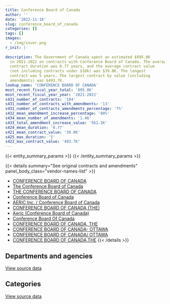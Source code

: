 ```yaml
---
title: Conference Board of Canada
author: ''
date: '2022-11-16'
slug: conference_board_of_canada
categories: []
tags: []
images:
  - /img/cover.png
r_init: |-
  
description: The Government of Canada spent an estimated $895.8K
  in 2021-2022 on contracts with Conference Board of Canada. The average
  contract duration was 0.77 years, and the average contract value
  (not including contracts under $10k) was $39.0K. The longest
  contract was 5 years. The largest contract by value (including
  amendments) was $493.7K.
lookup_name: 'CONFERENCE BOARD OF CANADA'
most_recent_fiscal_year_total: '895.8K'
most_recent_fiscal_year_year: '2021-2022'
s431_number_of_contracts: '184'
s431_number_of_contracts_with_amendments: '13'
s431_number_of_contracts_amendments_percentage: '7%'
s432_mean_amendment_increase_percentage: '80%'
s434_mean_number_of_amendments: '1.46'
s433_total_amendment_increase_value: '561.1K'
s424_mean_duration: '0.77'
s421_mean_contract_value: '39.0K'
s425_max_duration: '5'
s422_max_contract_value: '493.7K'
---
```


<script src="/rmarkdown-libs/htmlwidgets/htmlwidgets.js"></script>
<link href="/rmarkdown-libs/datatables-css/datatables-crosstalk.css" rel="stylesheet" />
<script src="/rmarkdown-libs/datatables-binding/datatables.js"></script>
<script src="/rmarkdown-libs/jquery/jquery-3.6.0.min.js"></script>
<link href="/rmarkdown-libs/dt-core-bootstrap/css/dataTables.bootstrap.min.css" rel="stylesheet" />
<link href="/rmarkdown-libs/dt-core-bootstrap/css/dataTables.bootstrap.extra.css" rel="stylesheet" />
<script src="/rmarkdown-libs/dt-core-bootstrap/js/jquery.dataTables.min.js"></script>
<script src="/rmarkdown-libs/dt-core-bootstrap/js/dataTables.bootstrap.min.js"></script>
<link href="/rmarkdown-libs/crosstalk/css/crosstalk.min.css" rel="stylesheet" />
<script src="/rmarkdown-libs/crosstalk/js/crosstalk.min.js"></script>
<script src="/rmarkdown-libs/htmlwidgets/htmlwidgets.js"></script>
<link href="/rmarkdown-libs/datatables-css/datatables-crosstalk.css" rel="stylesheet" />
<script src="/rmarkdown-libs/datatables-binding/datatables.js"></script>
<script src="/rmarkdown-libs/jquery/jquery-3.6.0.min.js"></script>
<link href="/rmarkdown-libs/dt-core-bootstrap/css/dataTables.bootstrap.min.css" rel="stylesheet" />
<link href="/rmarkdown-libs/dt-core-bootstrap/css/dataTables.bootstrap.extra.css" rel="stylesheet" />
<script src="/rmarkdown-libs/dt-core-bootstrap/js/jquery.dataTables.min.js"></script>
<script src="/rmarkdown-libs/dt-core-bootstrap/js/dataTables.bootstrap.min.js"></script>
<link href="/rmarkdown-libs/crosstalk/css/crosstalk.min.css" rel="stylesheet" />
<script src="/rmarkdown-libs/crosstalk/js/crosstalk.min.js"></script>

{{< entity_summary_params >}}
{{< /entity_summary_params >}}

{{< details summary="See original contracts and amendments" panel_body_class="vendor-names-list" >}}
- [CONFERENCE BOARD OF CANADA](https://search.open.canada.ca/en/ct/?sort=contract_value_f%20desc&page=1&search_text=%22CONFERENCE%20BOARD%20OF%20CANADA%22)
- [The Conference Board of Canada](https://search.open.canada.ca/en/ct/?sort=contract_value_f%20desc&page=1&search_text=%22The%20Conference%20Board%20of%20Canada%22)
- [THE CONFERENCE BOARD OF CANADA](https://search.open.canada.ca/en/ct/?sort=contract_value_f%20desc&page=1&search_text=%22THE%20CONFERENCE%20BOARD%20OF%20CANADA%22)
- [Conference Board of Canada](https://search.open.canada.ca/en/ct/?sort=contract_value_f%20desc&page=1&search_text=%22Conference%20Board%20of%20Canada%22)
- [AERIC Inc. / Conference Board of Canada](https://search.open.canada.ca/en/ct/?sort=contract_value_f%20desc&page=1&search_text=%22AERIC%20Inc.%20%2f%20Conference%20Board%20of%20Canada%22)
- [CONFERENCE BOARD OF CANADA (THE)](https://search.open.canada.ca/en/ct/?sort=contract_value_f%20desc&page=1&search_text=%22CONFERENCE%20BOARD%20OF%20CANADA%20%28THE%29%22)
- [Aeric (Conference Board of Canada)](https://search.open.canada.ca/en/ct/?sort=contract_value_f%20desc&page=1&search_text=%22Aeric%20%28Conference%20Board%20of%20Canada%29%22)
- [Conference Board Of Canada](https://search.open.canada.ca/en/ct/?sort=contract_value_f%20desc&page=1&search_text=%22Conference%20Board%20Of%20Canada%22)
- [CONFERENCE BOARD OF CANADA, THE](https://search.open.canada.ca/en/ct/?sort=contract_value_f%20desc&page=1&search_text=%22CONFERENCE%20BOARD%20OF%20CANADA%2c%20THE%22)
- [CONFERENCE BOARD OF CANADA- OTTAWA](https://search.open.canada.ca/en/ct/?sort=contract_value_f%20desc&page=1&search_text=%22CONFERENCE%20BOARD%20OF%20CANADA-%20OTTAWA%22)
- [CONFERENCE BOARD OF CANADA/ OTTAWA](https://search.open.canada.ca/en/ct/?sort=contract_value_f%20desc&page=1&search_text=%22CONFERENCE%20BOARD%20OF%20CANADA%2f%20OTTAWA%22)
- [CONFERENCE BOARD OF CANADA,THE](https://search.open.canada.ca/en/ct/?sort=contract_value_f%20desc&page=1&search_text=%22CONFERENCE%20BOARD%20OF%20CANADA%2cTHE%22)
{{< /details >}}

## Departments and agencies

<div id="htmlwidget-1" style="width:100%;height:auto;" class="datatables html-widget"></div>
<script type="application/json" data-for="htmlwidget-1">{"x":{"style":"bootstrap","filter":"none","vertical":false,"data":[["<a href=\"/departments/aafc-aac/\">Agriculture and Agri-Food Canada<\/a>","<a href=\"/departments/aandc-aadnc/\">Crown-Indigenous Relations and Northern Affairs Canada<\/a>","<a href=\"/departments/acoa-apeca/\">Atlantic Canada Opportunities Agency<\/a>","<a href=\"/departments/cannor/\">Canadian Northern Economic Development Agency<\/a>","<a href=\"/departments/ccohs-cchst/\">Canadian Centre for Occupational Health and Safety<\/a>","<a href=\"/departments/ced-dec/\">Canada Economic Development for Quebec Regions<\/a>","<a href=\"/departments/cic/\">Immigration, Refugees and Citizenship Canada<\/a>","<a href=\"/departments/cnsc-ccsn/\">Canadian Nuclear Safety Commission<\/a>","<a href=\"/departments/crtc/\">Canadian Radio-television and Telecommunications Commission<\/a>","<a href=\"/departments/csa-asc/\">Canadian Space Agency<\/a>","<a href=\"/departments/csps-efpc/\">Canada School of Public Service<\/a>","<a href=\"/departments/dfatd-maecd/\">Global Affairs Canada<\/a>","<a href=\"/departments/dnd-mdn/\">National Defence<\/a>","<a href=\"/departments/ec/\">Environment and Climate Change Canada<\/a>","<a href=\"/departments/esdc-edsc/\">Employment and Social Development Canada<\/a>","<a href=\"/departments/fin/\">Department of Finance Canada<\/a>","<a href=\"/departments/hc-sc/\">Health Canada<\/a>","<a href=\"/departments/ic/\">Innovation, Science and Economic Development Canada<\/a>","<a href=\"/departments/isc-sac/\">Indigenous Services Canada<\/a>","<a href=\"/departments/nrc-cnrc/\">National Research Council Canada<\/a>","<a href=\"/departments/nrcan-rncan/\">Natural Resources Canada<\/a>","<a href=\"/departments/oag-bvg/\">Office of the Auditor General of Canada<\/a>","<a href=\"/departments/opc-cpvp/\">Office of the Privacy Commissioner of Canada<\/a>","<a href=\"/departments/osfi-bsif/\">Office of the Superintendent of Financial Institutions Canada<\/a>","<a href=\"/departments/pc/\">Parks Canada<\/a>","<a href=\"/departments/pch/\">Canadian Heritage<\/a>","<a href=\"/departments/pco-bcp/\">Privy Council Office<\/a>","<a href=\"/departments/tbs-sct/\">Treasury Board of Canada Secretariat<\/a>","<a href=\"/departments/tc/\">Transport Canada<\/a>","<a href=\"/departments/wd-deo/\">Western Economic Diversification Canada<\/a>"],[18074.06,122329.63,134082.88,null,null,51170.36,77030.92,20498.2,65770,24028.38,5510.77,null,59881.67,null,144213.2,56645,null,56170.05,3877.12,88200,39144.1,20000,24750,18406.36,1407.5,null,29919.07,14296.07,200559.75,41063.7],[31287.87,45389.93,130047.56,null,18503.75,null,78739.63,20916.3,null,10386.62,41162.05,null,45241.77,null,114309.67,57780,13028.89,null,41897.88,133840.23,62393.35,null,null,16261.31,9906.66,34187.09,36563.08,25873.28,271324.19,96127.5],[13197.27,43197.95,6277.46,44917.5,null,28743.75,84366.21,21340.05,34555,null,41049.58,3965.45,52310.28,34492.5,90352.97,58935,26946.11,null,6806.47,146847.47,99973.32,null,null,15780.17,9040.5,34352,41339.47,1643,336386.3,null],[25865,null,null,null,null,null,53950,21340.05,null,null,112.46,148243.95,61292.4,null,45530.1,58935,null,null,63104.28,46690,49669.25,null,null,13518.24,null,34486.75,13171.32,8521.35,251387.27,null]],"container":"<table class=\"table table-striped table-hover row-border order-column display\">\n  <thead>\n    <tr>\n      <th>Department<\/th>\n      <th>2018-2019<\/th>\n      <th>2019-2020<\/th>\n      <th>2020-2021<\/th>\n      <th>2021-2022<\/th>\n    <\/tr>\n  <\/thead>\n<\/table>","options":{"order":[[4,"desc"]],"pageLength":10,"autoWidth":true,"columnDefs":[{"targets":1,"render":"function(data, type, row, meta) {\n    return type !== 'display' ? data : DTWidget.formatCurrency(data, \"$\", 2, 3, \",\", \".\", true, null);\n  }"},{"targets":2,"render":"function(data, type, row, meta) {\n    return type !== 'display' ? data : DTWidget.formatCurrency(data, \"$\", 2, 3, \",\", \".\", true, null);\n  }"},{"targets":3,"render":"function(data, type, row, meta) {\n    return type !== 'display' ? data : DTWidget.formatCurrency(data, \"$\", 2, 3, \",\", \".\", true, null);\n  }"},{"targets":4,"render":"function(data, type, row, meta) {\n    return type !== 'display' ? data : DTWidget.formatCurrency(data, \"$\", 2, 3, \",\", \".\", true, null);\n  }"},{"width":"16%","targets":[1,2,3,4]},{"className":"dt-right","targets":[1,2,3,4]}],"orderClasses":false}},"evals":["options.columnDefs.0.render","options.columnDefs.1.render","options.columnDefs.2.render","options.columnDefs.3.render"],"jsHooks":[]}</script>
<p class="text-right">
<a href="https://github.com/GoC-Spending/contracts-data/tree/main/data/out/vendors/conference_board_of_canada/summary_by_fiscal_year_by_department.csv" class="source-data-link btn btn-link">View source data</a>
</p>

## Categories

<div id="htmlwidget-2" style="width:100%;height:auto;" class="datatables html-widget"></div>
<script type="application/json" data-for="htmlwidget-2">{"x":{"style":"bootstrap","filter":"none","vertical":false,"data":[["<a href=\"/categories/other/\">(Other)<\/a>","<a href=\"/categories/office_management/\">Office management<\/a>","<a href=\"/categories/professional_services/\">Professional services<\/a>","<a href=\"/categories/information_technology/\">Information technology<\/a>","<a href=\"/categories/human_capital/\">Human capital<\/a>"],[null,119521.67,377814.74,502463.46,317228.89],[13028.89,201709.31,279632.23,504029.81,336768.39],[26946.11,111347.44,545790.94,233895.67,358835.62],[null,107982.4,194073.58,234370.49,359390.95]],"container":"<table class=\"table table-striped table-hover row-border order-column display\">\n  <thead>\n    <tr>\n      <th>Category<\/th>\n      <th>2018-2019<\/th>\n      <th>2019-2020<\/th>\n      <th>2020-2021<\/th>\n      <th>2021-2022<\/th>\n    <\/tr>\n  <\/thead>\n<\/table>","options":{"order":[[4,"desc"]],"dom":"t","pageLength":30,"autoWidth":true,"columnDefs":[{"targets":1,"render":"function(data, type, row, meta) {\n    return type !== 'display' ? data : DTWidget.formatCurrency(data, \"$\", 2, 3, \",\", \".\", true, null);\n  }"},{"targets":2,"render":"function(data, type, row, meta) {\n    return type !== 'display' ? data : DTWidget.formatCurrency(data, \"$\", 2, 3, \",\", \".\", true, null);\n  }"},{"targets":3,"render":"function(data, type, row, meta) {\n    return type !== 'display' ? data : DTWidget.formatCurrency(data, \"$\", 2, 3, \",\", \".\", true, null);\n  }"},{"targets":4,"render":"function(data, type, row, meta) {\n    return type !== 'display' ? data : DTWidget.formatCurrency(data, \"$\", 2, 3, \",\", \".\", true, null);\n  }"},{"width":"16%","targets":[1,2,3,4]},{"className":"dt-right","targets":[1,2,3,4]}],"orderClasses":false,"lengthMenu":[10,25,30,50,100]}},"evals":["options.columnDefs.0.render","options.columnDefs.1.render","options.columnDefs.2.render","options.columnDefs.3.render"],"jsHooks":[]}</script>
<p class="text-right">
<a href="https://github.com/GoC-Spending/contracts-data/tree/main/data/out/vendors/conference_board_of_canada/summary_by_fiscal_year_by_category.csv" class="source-data-link btn btn-link">View source data</a>
</p>
